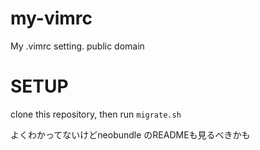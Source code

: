 # my-vimrc
My .vimrc setting. public domain

# SETUP

clone this repository, then run `migrate.sh`

よくわかってないけどneobundle のREADMEも見るべきかも
